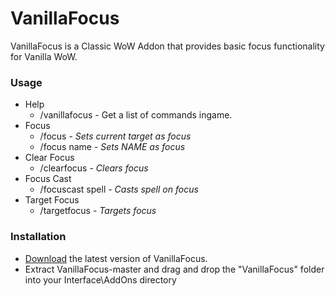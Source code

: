 # VanillaFocus
VanillaFocus is a Classic WoW Addon that provides basic focus functionality for Vanilla WoW.

### Usage
- Help
  - /vanillafocus - Get a list of commands ingame.
- Focus
  - /focus - <i>Sets current target as focus</i>
  - /focus name - <i> Sets NAME as focus</i>
- Clear Focus
  - /clearfocus - <i>Clears focus</i>
- Focus Cast
  - /focuscast spell - <i>Casts spell on focus</i>
- Target Focus
  - /targetfocus - <i>Targets focus</i>

### Installation
- [Download](https://github.com/rowin1/VanillaFocus/archive/master.zip) the latest version of VanillaFocus.
- Extract VanillaFocus-master and drag and drop the "VanillaFocus" folder into your Interface\AddOns directory
